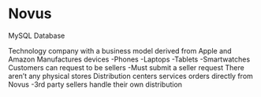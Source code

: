 # Novus
MySQL Database


Technology company with a business model derived from Apple and Amazon
Manufactures devices 
-Phones
-Laptops
-Tablets
-Smartwatches
Customers can request to be sellers
-Must submit a seller request
There aren’t any physical stores
Distribution centers services orders directly from Novus
-3rd party sellers handle their own distribution 
